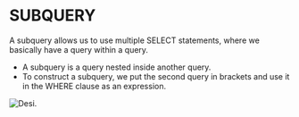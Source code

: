 # SUBQUERY
A subquery allows us to use multiple SELECT statements,
where we basically have a query within a query.

- A subquery is a query nested inside another query.
- To construct a subquery, we put the second query in brackets and
use it in the WHERE clause as an expression.

![Desi.](img/Subquery.png)




